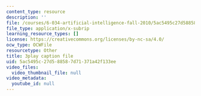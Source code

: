 ```yaml
---
content_type: resource
description: ''
file: /courses/6-034-artificial-intelligence-fall-2010/5ac5495c27d588587d71371a42f133ee_hM2EAvMkhtk.srt
file_type: application/x-subrip
learning_resource_types: []
license: https://creativecommons.org/licenses/by-nc-sa/4.0/
ocw_type: OCWFile
resourcetype: Other
title: 3play caption file
uid: 5ac5495c-27d5-8858-7d71-371a42f133ee
video_files:
  video_thumbnail_file: null
video_metadata:
  youtube_id: null
---
```

